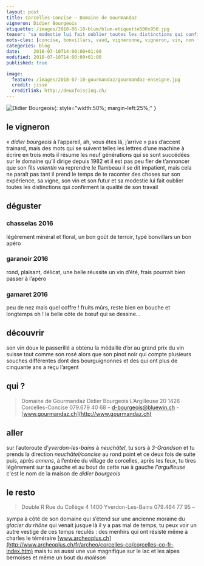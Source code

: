 ```yaml
---
layout: post
title: Corcelles-Concise — Domaine de Gourmandaz
vigneron: Didier Bourgeois
etiquette: /images/2018-06-10-blum/blum-etiquette500x950.jpg
teaser: "sa modestie lui fait oublier toutes les distinctions qui confirment la qualité de son travail"
mots-cles: [concise, bonvillars, vaud, vigneronne, vigneron, vin, non filtré, cépage, cave, bouteille, terroir, degustation, 5dl, 7dl, 50cl, 70cl, 75cl]
categories: blog
date:     2018-07-10T14:00:00+01:00
modified: 2018-07-10T14:00:00+01:00
published: true

image:
  feature: /images/2018-07-10-gourmandaz/gourmandaz-enseigne.jpg
  credit: jissé
  creditlink: http://deuxfoiscinq.ch/
---
```


![Didier Bourgeois][i1]{: style="width:50%; margin-left:25%;" }

[i1]: ../../images/2018-07-10-gourmandaz/gourmandaz-vigneron.jpg

## le vigneron
« *didier bourgeois* à l’appareil, ah, vous êtes là, j’arrive »
pas d’accent trainard, mais des mots qui se suivent telles les lettres d’une machine à écrire
en trois mots il résume les neuf générations qui se sont succédées sur le domaine qu’il dirige depuis 1982 et il est pas peu fier de t’annoncer que son fils *valentin* va reprendre le flambeau
il se dit impatient, mais cela ne paraît pas tant il prend le temps de te raconter des choses sur son expérience, sa vigne, son vin et son futur et sa modestie lui fait oublier toutes les distinctions qui confirment la qualité de son travail

## déguster
### chasselas 2016
légèrement minéral et floral, un bon goût de terroir, typé bonvillars
un bon apéro

### garanoir 2016
rond, plaisant, délicat, une belle réussite
un vin d’été, frais pourrait bien passer à l’apéro

### gamaret 2016
peu de nez mais quel coffre ! fruits mûrs, reste bien en bouche et longtemps
oh ! la belle côte de bœuf qui se dessine…

## découvrir
son vin doux le passerillé a obtenu la médaille d’or au grand prix du vin suisse tout comme son rosé alors que son pinot noir qui compte plusieurs souches différentes dont des bourguignonnes et des qui ont plus de cinquante ans a reçu l’argent

## qui ?
> Domaine de Gourmandaz
> Didier Bourgeois
> L’Argilleuse 20
> 1426  Corcelles-Concise
079.679 40 68 – [d-bourgeois@bluewin.ch](mailto:d-bourgeois@bluewin.ch) - [www.gourmandaz.ch](http://www.gourmandaz.ch)

## aller
sur l’autoroute d’*yverdon-les-bains* à *neuchâtel*, tu sors à *3-Grandson* et tu prends la direction *neuchâtel/concise* au rond point et ce deux fois de suite
puis, après *onnens*, à l’entrée du village de corcelles, après les feux, tu tires légèrement sur ta gauche et au bout de cette rue à gauche *l’arguilleuse* c'est le nom de la maison de *didier bourgeois*

## le resto
> Double R
> Rue du Collège 4
> 1400 Yverdon-Les-Bains
> 079.464 77 95 –

sympa
à côté de son domaine qui s’étend sur une ancienne moraine du *glacier du rhône* qui venait jusque là il y a pas mal de temps, tu peux voir un autre vestige de ces temps reculés : des menhirs qui ont résisté même à charles le téméraire
[www.archeoplus.ch](http://www.archeoplus.ch/fr/archeo/corcelles-co/corcelles-co-fr-index.htm)
mais tu as aussi une vue magnifique sur le lac et les alpes bernoises et même un bout du *moléson*
